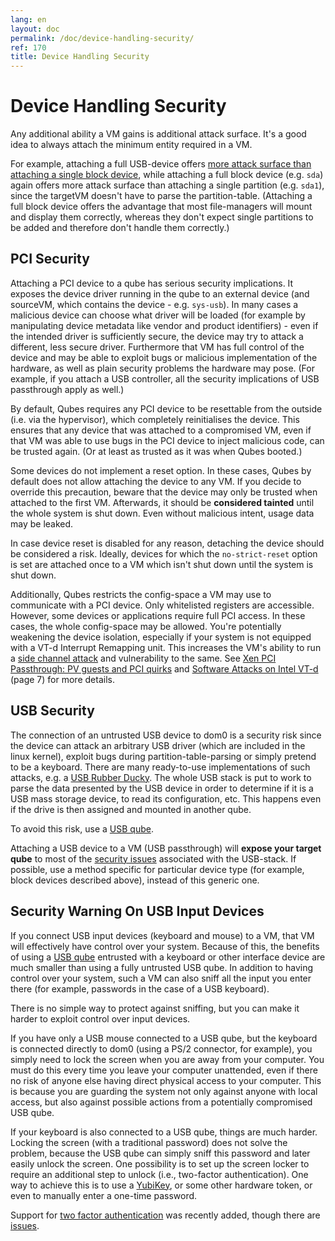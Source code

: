 ```yaml
---
lang: en
layout: doc
permalink: /doc/device-handling-security/
ref: 170
title: Device Handling Security
---
```


# Device Handling Security

Any additional ability a VM gains is additional attack surface.
It's a good idea to always attach the minimum entity required in a VM.

For example, attaching a full USB-device offers [more attack surface than attaching a single block device][USB security], while
attaching a full block device (e.g. `sda`) again offers more attack surface than attaching a single partition (e.g. `sda1`), since the targetVM doesn't have to parse the partition-table.
(Attaching a full block device offers the advantage that most file-managers will mount and display them correctly, whereas they don't expect single partitions to be added and therefore don't handle them correctly.)

## PCI Security

Attaching a PCI device to a qube has serious security implications.
It exposes the device driver running in the qube to an external device (and sourceVM, which contains the device - e.g. `sys-usb`).
In many cases a malicious device can choose what driver will be loaded (for example by manipulating device metadata like vendor and product identifiers) - even if the intended driver is sufficiently secure, the device may try to attack a different, less secure driver.
Furthermore that VM has full control of the device and may be able to exploit bugs or malicious implementation of the hardware, as well as plain security problems the hardware may pose.
(For example, if you attach a USB controller, all the security implications of USB passthrough apply as well.)

By default, Qubes requires any PCI device to be resettable from the outside (i.e. via the hypervisor), which completely reinitialises the device.
This ensures that any device that was attached to a compromised VM, even if that VM was able to use bugs in the PCI device to inject malicious code, can be trusted again.
(Or at least as trusted as it was when Qubes booted.)

Some devices do not implement a reset option.
In these cases, Qubes by default does not allow attaching the device to any VM.
If you decide to override this precaution, beware that the device may only be trusted when attached to the first VM.
Afterwards, it should be **considered tainted** until the whole system is shut down.
Even without malicious intent, usage data may be leaked.

In case device reset is disabled for any reason, detaching the device should be considered a risk.
Ideally, devices for which the `no-strict-reset` option is set are attached once to a VM which isn't shut down until the system is shut down.

Additionally, Qubes restricts the config-space a VM may use to communicate with a PCI device.
Only whitelisted registers are accessible.
However, some devices or applications require full PCI access.
In these cases, the whole config-space may be allowed.
You're potentially weakening the device isolation, especially if your system is not equipped with a VT-d Interrupt Remapping unit.
This increases the VM's ability to run a [side channel attack] and vulnerability to the same.
See [Xen PCI Passthrough: PV guests and PCI quirks] and [Software Attacks on Intel VT-d] \(page 7) for more details.

## USB Security

The connection of an untrusted USB device to dom0 is a security risk since the device can attack an arbitrary USB driver (which are included in the linux kernel), exploit bugs during partition-table-parsing or simply pretend to be a keyboard.
There are many ready-to-use implementations of such attacks, e.g. a [USB Rubber Ducky][rubber duck].
The whole USB stack is put to work to parse the data presented by the USB device in order to determine if it is a USB mass storage device, to read its configuration, etc.
This happens even if the drive is then assigned and mounted in another qube.

To avoid this risk, use a [USB qube].

Attaching a USB device to a VM (USB passthrough) will **expose your target qube** to most of the [security issues][USB security] associated with the USB-stack.
If possible, use a method specific for particular device type (for example, block devices described above), instead of this generic one.

## Security Warning On USB Input Devices

If you connect USB input devices (keyboard and mouse) to a VM, that VM will effectively have control over your system.
Because of this, the benefits of using a [USB qube] entrusted with a keyboard or other interface device are much smaller than using a fully untrusted USB qube.
In addition to having control over your system, such a VM can also sniff all the input you enter there (for example, passwords in the case of a USB keyboard).

There is no simple way to protect against sniffing, but you can make it harder to exploit control over input devices.

If you have only a USB mouse connected to a USB qube, but the keyboard is connected directly to dom0 (using a PS/2 connector, for example), you simply need to lock the screen when you are away from your computer.
You must do this every time you leave your computer unattended, even if there no risk of anyone else having direct physical access to your computer.
This is because you are guarding the system not only against anyone with local access, but also against possible actions from a potentially compromised USB qube.

If your keyboard is also connected to a USB qube, things are much harder.
Locking the screen (with a traditional password) does not solve the problem, because the USB qube can simply sniff this password and later easily unlock the screen.
One possibility is to set up the screen locker to require an additional step to unlock (i.e., two-factor authentication).
One way to achieve this is to use a [YubiKey], or some other hardware token, or even to manually enter a one-time password.

Support for [two factor authentication][qubes u2f proxy] was recently added, though there are [issues][4661].

[USB security]:https://blog.invisiblethings.org/2011/05/31/usb-security-challenges.html "ITL blog post on USB security"
[rubber duck]: https://shop.hak5.org/products/usb-rubber-ducky-deluxe
[USB qube]: /doc/usb-qubes/
[YubiKey]: /doc/YubiKey/
[qubes u2f proxy]: /news/2018/09/11/qubes-u2f-proxy/
[4661]: https://github.com/QubesOS/qubes-issues/issues/4661
[side channel attack]: https://en.wikipedia.org/wiki/Side-channel_attack
[Xen PCI Passthrough: PV guests and PCI quirks]: https://wiki.xenproject.org/wiki/Xen_PCI_Passthrough#PV_guests_and_PCI_quirks
[Software Attacks on Intel VT-d]: https://invisiblethingslab.com/resources/2011/Software%20Attacks%20on%20Intel%20VT-d.pdf
